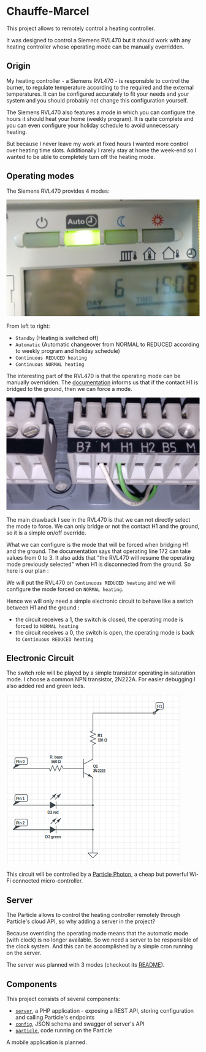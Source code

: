 # Chauffe-Marcel

This project allows to remotely control a heating controller.

It was designed to control a Siemens RVL470 but it should work with any heating
controller whose operating mode can be manually overridden.

## Origin

My heating controller - a Siemens RVL470 - is responsible to control the
burner, to regulate temperature according to the required and the external
temperatures. It can be configured accurately to fit your needs and your system
and you should probably not change this configuration yourself.

The Siemens RVL470 also features a mode in which you can configure the hours
it should heat your home (weekly program). It is quite complete and you can
even configure your holiday schedule to avoid unnecessary heating.

But because I never leave my work at fixed hours I wanted more control over
heating time slots. Additionally I rarely stay at home the week-end so I wanted
to be able to completely turn off the heating mode.

## Operating modes

The Siemens RVL470 provides 4 modes:

![Modes](doc/modes.jpg)

From left to right:
- `Standby` (Heating is switched off)
- `Automatic` (Automatic changeover from NORMAL to REDUCED according to weekly program and holiday schedule)
- `Continuous REDUCED heating`
- `Continuous NORMAL heating`

The interesting part of the RVL470 is that the operating mode can be manually
overridden. The [documentation](https://www.downloads.siemens.com/download-center/Download.aspx?pos=download&fct=getasset&id1=17600)
informs us that if the contact H1 is bridged to the ground, then we can force
a mode.

![Contacts](doc/contacts.jpg)

The main drawback I see in the RVL470 is that we can not directly select the
mode to force. We can only bridge or not the contact H1 and the ground, so it
is a simple on/off override.

What we can configure is the mode that will be forced when bridging H1 and the
ground. The documentation says that operating line 172 can take values from
0 to 3. It also adds that "the RVL470 will resume the operating mode previously
selected" when H1 is disconnected from the ground. So here is our plan :

We will put the RVL470 on `Continuous REDUCED heating` and we will configure
the mode forced on `NORMAL heating`.

Hence we will only need a simple electronic circuit to behave like a switch
between H1 and the ground :

- the circuit receives a 1, the switch is closed, the operating mode is forced to `NORMAL heating`
- the circuit receives a 0, the switch is open, the operating mode is back to `Continuous REDUCED heating`

## Electronic Circuit

The switch role will be played by a simple transistor operating in saturation
mode. I choose a common NPN transistor, 2N222A. For easier debugging I also
added red and green leds.

![Electronic circuit](doc/circuit.png)

This circuit will be controlled by a [Particle Photon](https://store.particle.io/products/photon),
a cheap but powerful Wi-Fi connected micro-controller.

## Server

The Particle allows to control the heating controller remotely through
Particle's cloud API, so why adding a server in the project?

Because overriding the operating mode means that the automatic mode (with
clock) is no longer available. So we need a server to be responsible of the
clock system. And this can be accomplished by a simple cron running on the
server.

The server was planned with 3 modes (checkout its [README](server/README.md)).

## Components

This project consists of several components:

- [`server`](server/), a PHP application - exposing a REST API, storing configuration and calling Particle's endpoints
- [`config`](config/), JSON schema and swagger of server's API
- [`particle`](particle/), code running on the Particle

A mobile application is planned.
